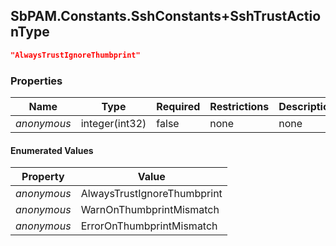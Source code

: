 
<h2 id="tocS_SbPAM.Constants.SshConstants+SshTrustActionType">SbPAM.Constants.SshConstants+SshTrustActionType</h2>

<a id="schemasbpam.constants.sshconstants+sshtrustactiontype"></a>
<a id="schema_SbPAM.Constants.SshConstants+SshTrustActionType"></a>
<a id="tocSsbpam.constants.sshconstants+sshtrustactiontype"></a>
<a id="tocssbpam.constants.sshconstants+sshtrustactiontype"></a>

```json
"AlwaysTrustIgnoreThumbprint"

```

### Properties

|Name|Type|Required|Restrictions|Description|
|---|---|---|---|---|
|*anonymous*|integer(int32)|false|none|none|

#### Enumerated Values

|Property|Value|
|---|---|
|*anonymous*|AlwaysTrustIgnoreThumbprint|
|*anonymous*|WarnOnThumbprintMismatch|
|*anonymous*|ErrorOnThumbprintMismatch|


